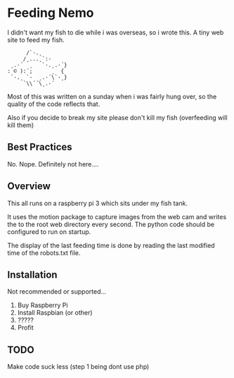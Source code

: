 Feeding Nemo
============
I didn't want my fish to die while i was overseas, so i wrote this.
A tiny web site to feed my fish.
```
      /`·.¸
     /¸...¸`:·
 ¸.·´  ¸   `·.¸.·´}
: © ):´;      ¸  {
 `·.¸ `·  ¸.·´\`·¸}
     `\\´´\¸.·´
```
Most of this was written on a sunday when i was fairly hung over, so the quality of the code reflects that.

Also if you decide to break my site please don't kill my fish (overfeeding will kill them)

## Best Practices

No. Nope. Definitely not here....

## Overview

This all runs on a raspberry pi 3 which sits under my fish tank. 

It uses the motion package to capture images from the web cam and writes the to the root web directory every second. The python code should be configured to run on startup.

The display of the last feeding time is done by reading the last modified time of the robots.txt file.

## Installation

Not recommended or supported...

1. Buy Raspberry Pi
2. Install Raspbian (or other)
3. ?????
4. Profit

## TODO

Make code suck less (step 1 being dont use php)
